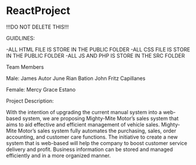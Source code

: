 # ReactProject
!!!DO NOT DELETE THIS!!!

GUIDLINES:

-ALL HTML FILE IS STORE IN THE PUBLIC FOLDER
-ALL CSS FILE IS STORE IN THE PUBLIC FOLDER
-ALL JS AND PHP IS STORE IN THE SRC FOLDER


Team Members

Male:
James Autor
June Rian Bation
John Fritz Capillanes

Female:
Mercy Grace Estano



Project Description:

With the intention of upgrading the current manual system into a web-based system,
we are proposing Mighty-Mite Motor’s sales system that aims to aid effective and
efficient management of vehicle sales. Mighty-Mite Motor’s sales system fully automates
the purchasing, sales, order accounting, and customer care functions. The initiative
to create a new system that is web-based will help the company to boost customer service
delivery and profit. Business information can be stored and managed efficiently and in a
more organized manner. 


